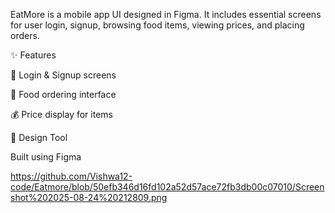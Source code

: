 EatMore is a mobile app UI designed in Figma. It includes essential screens for user login, signup, browsing food items, viewing prices, and placing orders.

✨ Features

🔐 Login & Signup screens

🛒 Food ordering interface

💰 Price display for items

📱 Design Tool

Built using Figma


https://github.com/Vishwa12-code/Eatmore/blob/50efb346d16fd102a52d57ace72fb3db00c07010/Screenshot%202025-08-24%20212809.png
